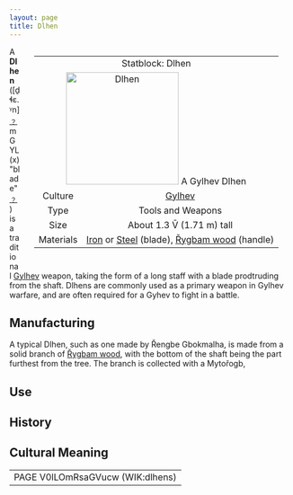 ```yaml
---
layout: page
title: Dlhen
---
```



<div class="statblock" style="float: right; margin: 0px 25px 25px;">

<table style="text-align: center">
  <tr>
    <td colspan="2"> Statblock: Dlhen </td>
  </tr>
  <tr>
    <td colspan="2"> <img src="https://sidlangs.com/assets/dlhen2.jpg" alt="Dlhen" width="200" style="align: center;" > A Gylhev Dlhen </td>
  </tr>
  <tr>
    <td> Culture </td>
  <td> <a href="/wiki/gylhev">Gylhev</a> </td>
  </tr>
  <tr>
    <td> Type </td>
    <td> Tools and Weapons </td>
  </tr>
  <tr>
    <td> Size </td>
    <td> About 1.3 V̄ (1.71 m) tall  </td>
  </tr>
   <tr>
    <td> Materials </td>
    <td> <a href="/wiki/metallurgy">Iron</a> or <a href="/wiki/metallurgy">Steel</a> (blade), <a href="/wiki/rygbam">Řygbam wood</a> (handle)</td>
  </tr>
</table>
  
</div>

A **Dlhen** ([ḏɬɛ.ᵞn] [﹖](/wiki/help/ipa) mGYL(x) "blade" [﹖](/wiki/help/langcodes)) is a traditional [Gylhev](/wiki/gylhev) weapon, taking the form of a long staff with a blade prodtruding from the shaft. Dlhens are commonly used as a primary weapon in Gylhev warfare, and are often required for a Gyhev to fight in a battle. 

## Manufacturing

A typical Dlhen, such as one made by Řengbe Gbokmalha, is made from a solid branch of [Řygbam wood](/wiki/rygbam), with the bottom of the shaft being the part furthest from the tree. The branch is collected with a Mytořogb,  

## Use

## History

## Cultural Meaning

<table style="text-align: center">
  <tr>
    <td> PAGE V0lLOmRsaGVucw (WIK:dlhens) </td>
  </tr>
<table style="text-align: center">  
